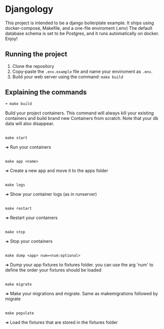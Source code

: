 # Djangology
This project is intended to be a django boilerplate example.
It ships using docker-compose, Makefile, and a one-file enviroment (.env)
The default database schema is set to be Postgres, and it runs automatically on docker.
Enjoy!

## Running the project

1. Clone the repository
2. Copy-paste the `.env.example` file and name your enviroment as `.env`.
3. Build your web server using the command: `make build`

## Explaining the commands

 
 ```
 ➜ make build
 ```
Build your project containers. This command will always kill your existing containers and build brand new Containers from scratch. Note that your db data will also disappear.  
<br /> 
 ```
make start
 ```
➜ Run your containers   
<br /> 
 ```
make app <name>
 ```
➜ Create a new app and move it to the apps folder  
<br />
 ```
make logs
 ```
➜ Show your container logs (as in runserver)  
<br /> 
 ```
make restart
 ```
➜ Restart your containers  
<br /> 
 ```
make stop
 ```
➜ Stop your containers  
<br />
 ```
make dump <app> num=<num:optional>
 ```
➜ Dump your app fixtures to fixtures folder. you can use the arg 'num' to define the order your fixtures should be loaded  
<br />
 ```
make migrate
 ```
➜ Make your migrations and migrate. Same as makemigrations followed by migrate  
<br /> 
 ```
make populate
 ```
➜ Load the fixtures that are stored in the fixtures folder  
<br />